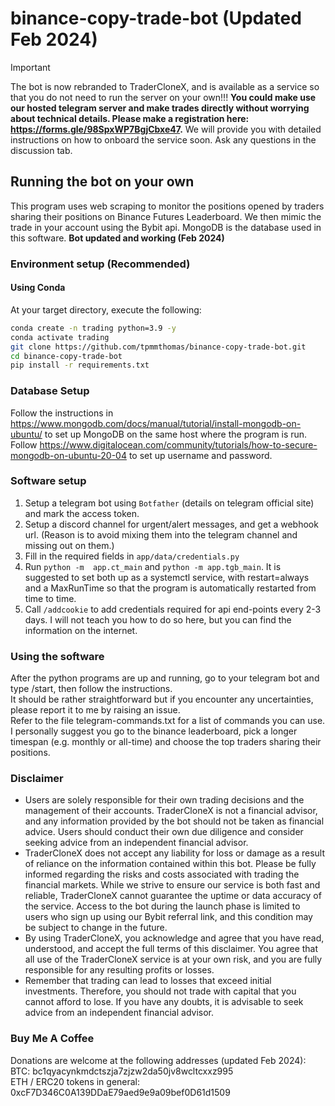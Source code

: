 # binance-copy-trade-bot (Updated Feb 2024)

> [!IMPORTANT]  
> The bot is now rebranded to TraderCloneX, and is available as a service so that you do not need to run the server on your own!!! **You could make use our hosted telegram server and make trades directly without worrying about technical details. Please make a registration here: <https://forms.gle/98SpxWP7BgjCbxe47>.** We will provide you with detailed instructions on how to onboard the service soon. Ask any questions in the discussion tab.

## Running the bot on your own

This program uses web scraping to monitor the positions opened by traders sharing their positions on Binance Futures Leaderboard. We then mimic the trade in your account using the Bybit api. MongoDB is the database used in this software. **Bot updated and working (Feb 2024)**

### Environment setup (Recommended)

#### Using Conda

At your target directory, execute the following:

```bash
conda create -n trading python=3.9 -y
conda activate trading
git clone https://github.com/tpmmthomas/binance-copy-trade-bot.git
cd binance-copy-trade-bot
pip install -r requirements.txt
```

### Database Setup

Follow the instructions in https://www.mongodb.com/docs/manual/tutorial/install-mongodb-on-ubuntu/ to set up MongoDB on the same host where the program is run.  
Follow https://www.digitalocean.com/community/tutorials/how-to-secure-mongodb-on-ubuntu-20-04 to set up username and password.  

### Software setup 

1. Setup a telegram bot using `Botfather` (details on telegram official site) and mark the access token.
2. Setup a discord channel for urgent/alert messages, and get a webhook url. (Reason is to avoid mixing them into the telegram channel and missing out on them.)
3. Fill in the required fields in  `app/data/credentials.py`
4. Run `python -m  app.ct_main` and `python -m app.tgb_main`. It is suggested to set both up as a systemctl service, with restart=always and a MaxRunTime so that the program is automatically restarted from time to time.
5. Call `/addcookie` to add credentials required for api end-points every 2-3 days. I will not teach you how to do so here, but you can find the information on the internet.

### Using the software

After the python programs are up and running, go to your telegram bot and type /start, then follow the instructions.  
It should be rather straightforward but if you encounter any uncertainties, please report it to me by raising an issue.  
Refer to the file telegram-commands.txt for a list of commands you can use.  
I personally suggest you go to the binance leaderboard, pick a longer timespan (e.g. monthly or all-time) and choose the top traders sharing their positions.  

### Disclaimer

- Users are solely responsible for their own trading decisions and the management of their accounts. TraderCloneX is not a financial advisor, and any information provided by the bot should not be taken as financial advice. Users should conduct their own due diligence and consider seeking advice from an independent financial advisor.
- TraderCloneX does not accept any liability for loss or damage as a result of reliance on the information contained within this bot. Please be fully informed regarding the risks and costs associated with trading the financial markets. While we strive to ensure our service is both fast and reliable, TraderCloneX cannot guarantee the uptime or data accuracy of the service. Access to the bot during the launch phase is limited to users who sign up using our Bybit referral link, and this condition may be subject to change in the future.
- By using TraderCloneX, you acknowledge and agree that you have read, understood, and accept the full terms of this disclaimer. You agree that all use of the TraderCloneX service is at your own risk, and you are fully responsible for any resulting profits or losses.
- Remember that trading can lead to losses that exceed initial investments. Therefore, you should not trade with capital that you cannot afford to lose. If you have any doubts, it is advisable to seek advice from an independent financial advisor.


### Buy Me A Coffee

Donations are welcome at the following addresses (updated Feb 2024):  
BTC: bc1qyacynkmdctszja7zjzw2da50jv8wcltcxxz995  
ETH / ERC20 tokens in general: 0xcF7D346C0A139DDaE79aed9e9a09bef0D61d1509
